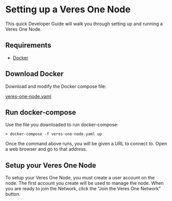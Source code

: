 # Setting up a Veres One Node

This quick Developer Guide will walk you through setting up and running a
Veres One Node.

## Requirements

* [Docker](https://www.docker.com/community-edition)

## Download Docker

Download and modify the Docker compose file:

[veres-one-node.yaml](veres-one-node.yaml)

## Run docker-compose

Use the file you downloaded to run docker-compose:

```
> docker-compose -f veres-one-node.yaml up
```

Once the command above runs, you will be given a URL to connect to. Open
a web browser and go to that address.

## Setup your Veres One Node

To setup your Veres One Node, you must create a user account on the node.
The first account you create will be used to manage the node. When you are
ready to join the Network, click the "Join the Veres One Network" button.
